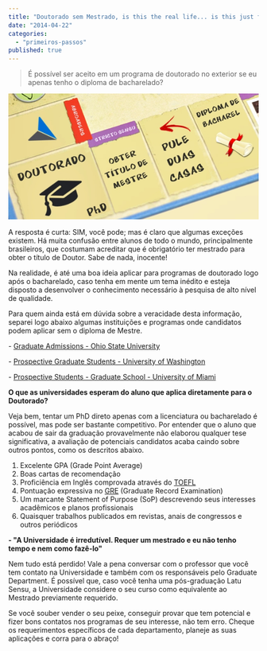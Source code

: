 ```yaml
---
title: "Doutorado sem Mestrado, is this the real life... is this just fantasy ?"
date: "2014-04-22"
categories: 
  - "primeiros-passos"
published: true
---
```


> É possível ser aceito em um programa de doutorado no exterior se eu apenas tenho o diploma de bacharelado?

![Doutorado sem mestrado?](/images/abroaders_boardgame1.jpg)

A resposta é curta: SIM, você pode; mas é claro que algumas exceções existem. Há muita confusão entre alunos de todo o mundo, principalmente brasileiros, que costumam acreditar que é obrigatório ter mestrado para obter o título de Doutor. Sabe de nada, inocente!

Na realidade, é até uma boa ideia aplicar para programas de doutorado logo após o bacharelado, caso tenha em mente um tema inédito e esteja disposto a desenvolver o conhecimento necessário à pesquisa de alto nível de qualidade.

Para quem ainda está em dúvida sobre a veracidade desta informação, separei logo abaixo algumas instituições e programas onde candidatos podem aplicar sem o diploma de Mestre.

\- [Graduate Admissions - Ohio State University](http://gradadmissions.osu.edu/gradresults.asp?permacun_current=0053&Submit2=Submit "Ohio State University")

\- [Prospective Graduate Students - University of Washington](http://www.grad.washington.edu/admissions/prospective/ "University of Washington")

\- [Prospective Students - Graduate School - University of Miami](http://www.miami.edu/gs/index.php/graduate_school/prospective_students/ "University of Miami")

**O que as universidades esperam do aluno que aplica diretamente para o Doutorado?**

Veja bem, tentar um PhD direto apenas com a licenciatura ou bacharelado é possível, mas pode ser bastante competitivo. Por entender que o aluno que acabou de sair da graduação provavelmente não elaborou qualquer tese significativa, a avaliação de potenciais candidatos acaba caindo sobre outros pontos, como os descritos abaixo.

1. Excelente GPA (Grade Point Average)
2. Boas cartas de recomendação
3. Proficiência em Inglês comprovada através do [TOEFL](http://www.abroaders.com.br/posts/principais-exames/)
4. Pontuação expressiva no [GRE](http://www.abroaders.com.br/posts/principais-exames/) (Graduate Record Examination)
5. Um marcante Statement of Purpose (SoP) descrevendo seus interesses acadêmicos e planos profissionais
6. Quaisquer trabalhos publicados em revistas, anais de congressos e outros periódicos

**\- "A Universidade é irredutível. Requer um mestrado e eu não tenho tempo e nem como fazê-lo"**

Nem tudo está perdido! Vale a pena conversar com o professor que você tem contato na Universidade e também com os responsáveis pelo Graduate Department. É possível que, caso você tenha uma pós-graduação Latu Sensu, a Universidade considere o seu curso como equivalente ao Mestrado previamente requerido.

Se você souber vender o seu peixe, conseguir provar que tem potencial e fizer bons contatos nos programas de seu interesse, não tem erro. Cheque os requerimentos específicos de cada departamento, planeje as suas aplicações e corra para o abraço!
